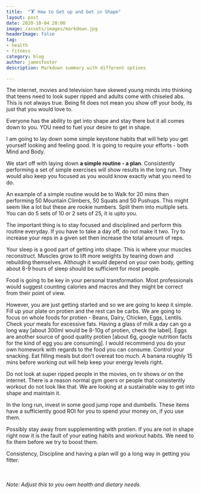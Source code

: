 ```yaml
---
title:  "🏋️ How to Get up and Get in Shape"
layout: post
date: 2020-10-04 20:00
image: /assets/images/markdown.jpg
headerImage: false
tag:
- health
- fitness
category: blog
author: jamesfoster
description: Markdown summary with different options

---
```


The internet, movies and television have skewed young minds into thinking that teens need to look super ripped and adults come with chiseled abs.
This is not always true. Being fit does not mean you show off your body, its just that you would love to.

Everyone has the ability to get into shape and stay there but it all comes down to you. YOU need to fuel your desire to get in shape.

I am going to lay down some simple keystone habits that will help you get yourself looking and feeling good. It is going to require your efforts - both Mind and Body.

We start off with laying down **a simple routine - a plan**. Consistently performing a set of simple exercises will show results in the long run. They would also keep you focused as you would know exactly what you need to do.

An example of a simple routine would be to Walk for 20 mins then performing 50 Mountain Climbers, 50 Squats and 50 Pushups. This might seem like a lot but these are rookie numbers. Split them into multiple sets. You can do 5 sets of 10 or 2 sets of 25, it is upto you.

The important thing is to stay focused and disciplined and perform this routine everyday. If you have to take a day off, do not make it two. Try to increase your reps in a given set then increase the total amount of reps.

Your sleep is a good part of getting into shape. This is where your muscles reconstruct. Muscles grow to lift more weights by tearing down and rebuilding themselves. Although it would depend on your own body, getting about 8-9 hours of sleep should be sufficient for most people.

Food is going to be key in your personal transformation. Most professionals would suggest counting calories and macros and they might be correct from their point of view.

 However, you are just getting started and so we are going to keep it simple. Fill up your plate on protien and the rest can be carbs. We are going to focus on whole foods for protien - Beans, Dairy, Chicken, Eggs, Lentils. Check your meals for excessive fats. Having a glass of milk a day can go a long way  [about 300ml would be 8-10g of protien, check the label]. Eggs are another source of good quality protien [about 6g, google nutrition facts for the kind of egg you are consuming]. I would recommend you do your own homework with regards to the food you can consume. Control your snacking. Eat filling meals but don't overeat too much. A banana roughly 15 mins before working out will help keep your energy levels right.  

Do not look at super ripped people in the movies, on tv shows or on the internet. There is a reason normal gym goers or people that consistently workout do not look like that. We are looking at a sustainable way to get into shape and maintain it.

In the long run, invest in some good jump rope and dumbells. These items have a sufficiently good ROI for you to spend your money on, if you use them.

Possibly stay away from supplementing with protien. If you are not in shape right now it is the fault of your eating habits and workout habits. We need to fix them before we try to boost them.

Consistency, Discipline and having a plan will go a long way in getting you fitter.
<br/>
<br/>
<br/>

*Note: Adjust this to you own health and dietary needs.*
